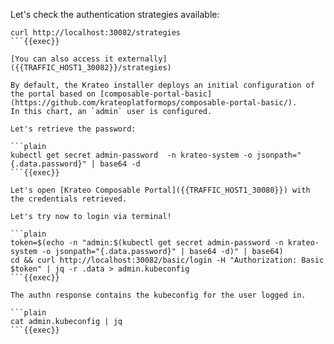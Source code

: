 Let's check the authentication strategies available:

```plain
curl http://localhost:30082/strategies
```{{exec}}

[You can also access it externally]({{TRAFFIC_HOST1_30082}}/strategies)

By default, the Krateo installer deploys an initial configuration of the portal based on [composable-portal-basic](https://github.com/krateoplatformops/composable-portal-basic/).
In this chart, an `admin` user is configured.

Let's retrieve the password:

```plain
kubectl get secret admin-password  -n krateo-system -o jsonpath="{.data.password}" | base64 -d
```{{exec}}

Let's open [Krateo Composable Portal]({{TRAFFIC_HOST1_30080}}) with the credentials retrieved.

Let's try now to login via terminal!

```plain
token=$(echo -n "admin:$(kubectl get secret admin-password -n krateo-system -o jsonpath="{.data.password}" | base64 -d)" | base64)
cd && curl http://localhost:30082/basic/login -H "Authorization: Basic $token" | jq -r .data > admin.kubeconfig
```{{exec}}

The authn response contains the kubeconfig for the user logged in.

```plain
cat admin.kubeconfig | jq
```{{exec}}